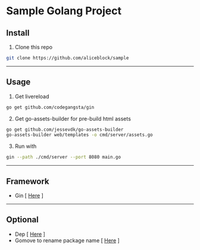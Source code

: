 # Sample Golang Project
## Install
1. Clone this repo
```bash
git clone https://github.com/aliceblock/sample
```

---

## Usage

1. Get livereload
```bash
go get github.com/codegangsta/gin
```
2. Get go-assets-builder for pre-build html assets
```bash
go get github.com/jessevdk/go-assets-builder
go-assets-builder web/templates -o cmd/server/assets.go
```
3. Run with
```bash
gin --path ./cmd/server --port 8080 main.go
```

---

## Framework
- Gin [ [Here](https://github.com/gin-gonic/gin) ]

---

## Optional
- Dep [ [Here](https://github.com/golang/dep) ]
- Gomove to rename package name [ [Here](https://github.com/KSubedi/gomove) ]